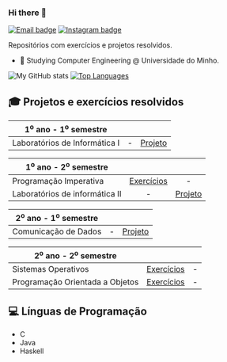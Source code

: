 ### Hi there 👋

[![Email badge](https://img.shields.io/badge/-Email-c71610?style=for-the-badge&logo=Gmail&logoColor=white)](mailto:jprmsilva05@gmail.com)
[![Instagram badge](https://img.shields.io/badge/-@ramoss05-critical?style=for-the-badge&logo=Instagram&logoColor=white)](https://www.instagram.com/ramoss05/)

Repositórios com exercícios e projetos resolvidos.

- 🔭 Studying Computer Engineering @ Universidade do Minho.

![My GitHub stats](https://github-readme-stats.vercel.app/api?username=joaoramoss&count_private=true&show_icons=true&theme=nord&hide=contribs&hide_border=true)
[![Top Languages](https://github-readme-stats.vercel.app/api/top-langs/?username=risingfisan&layout=compact&theme=nord&hide_border=true)](https://github.com/anuraghazra/github-readme-stats)

## 🎓 Projetos e exercícios resolvidos

| 1<sup>o</sup> ano - 1<sup>o</sup> semestre | | |
| --- | :---: | :---: |
| Laboratórios de Informática I | - | [Projeto](https://github.com/JoaoRamoss/LI1) |

| 1<sup>o</sup> ano - 2<sup>o</sup> semestre | | |
| --- | :---: | :---: |
| Programação Imperativa | [Exercícios](https://github.com/JoaoRamoss/PI) | - |
| Laboratórios de informática II | - | [Projeto](https://github.com/JoaoRamoss/LI2PL8G1) |

| 2<sup>o</sup> ano - 1<sup>o</sup> semestre | | |
| --- | :---: | :---: |
| Comunicação de Dados | - | [Projeto](https://github.com/JoaoRamoss/CD_Projeto) |

| 2<sup>o</sup> ano - 2<sup>o</sup> semestre | | |
| --- | :---: | :---: |
| Sistemas Operativos | [Exercícios](https://github.com/JoaoRamoss/SO) | - |
| Programação Orientada a Objetos | [Exercícios](https://github.com/JoaoRamoss/POO) | - |

## 💻 Línguas de Programação
* C
* Java
* Haskell
